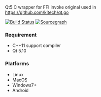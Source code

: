 
Qt5 C wrapper for FFI invoke original used in https://github.com/kitech/qt.go

[![Build Status](https://travis-ci.org/kitech/qt.inline.svg?branch=master)](https://travis-ci.org/kitech/qt.inline)
[![Sourcegraph](https://sourcegraph.com/github.com/kitech/qt.inline/-/badge.svg)](https://sourcegraph.com/github.com/kitech/qt.inline?badge)

### Requirement

* C++11 support compiler
* Qt 5.10

### Platforms

* Linux
* MacOS
* Windows7+
* Android

